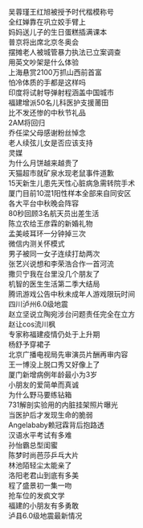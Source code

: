 吴蓉瑾王红旭被授予时代楷模称号  
全红婵靠在巩立姣手臂上  
妈妈送儿子的生日蛋糕插满课本  
普京将出席北京冬奥会  
摆摊老人被城管暴力执法已立案调查  
用英文吵架是什么体验  
上海悬赏2100万抓山西前首富  
怕冷体质的手都是这样吗  
印度将试射导弹射程涵盖中国城市  
福建增派50名儿科医护支援莆田  
比不发还惨的中秋节礼品  
2AM将回归  
乔任梁父母感谢粉丝悼念  
老人续弦儿女是否应该支持  
灵媒  
为什么月饼越来越贵了  
天猫超市就矿泉水现老鼠事件道歉  
15天新生儿患先天性心脏病急需转院手术  
厦门目前10混1阳性样本全部来自同安区  
各大平台中秋晚会阵容  
80秒回顾3名航天员出差生活  
陈立农给王彦霖的新婚礼物  
孟美岐耳环一分钟掉三次  
微信内测关怀模式  
男子被同一女子连续打劫两次  
张艺兴说想和李荣浩合作一首河流  
撒贝宁我在台里没几个朋友了  
机智的医生生活第二季大结局  
腾讯游戏公告中秋未成年人游戏限玩时间  
四川泸州6.0级地震  
赵立坚说立陶宛涉台问题责任完全在立方  
赵让cos流川枫  
专家称福建疫情仍处于上升期  
杨舒予穿裙子  
北京广播电视局先审演员片酬再审内容  
王一博没上脱口秀又好像上了  
厦门新增病例年龄最小为3岁  
小朋友的爱简单而真诚  
为什么野马要练钻箱  
731解剖实验用的内脏挂架照片曝光  
当医护后才发现生命的脆弱  
Angelababy赖冠霖背后抱路透  
汉语水平考试有多难  
孙怡霸总型闺蜜  
陈梦时尚芭莎乒乓大片  
林池陌轻尘太能亲了  
洛阳老君山到底有多美  
程了盛景初一集一吻  
抢车位的发疯文学  
福建的小朋友有多勇敢  
泸县6.0级地震最新情况  
